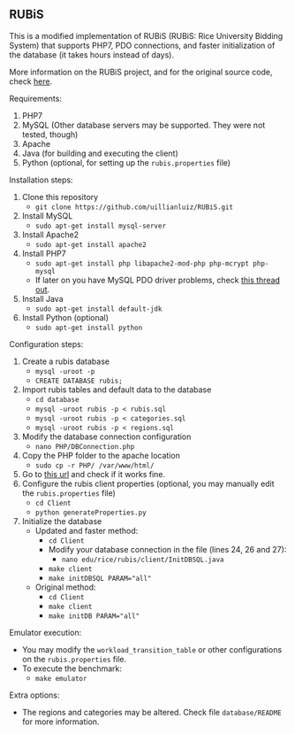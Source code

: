 ## RUBiS

This is a modified implementation of RUBiS (RUBiS: Rice University Bidding System) that supports PHP7, PDO connections, and faster initialization of the database (it takes hours instead of days).

More information on the RUBiS project, and for the original source code, check [here](http://rubis.ow2.org/).

Requirements:

1. PHP7
2. MySQL (Other database servers may be supported. They were not tested, though)
3. Apache
4. Java (for building and executing the client)
5. Python (optional, for setting up the `rubis.properties` file)

Installation steps:

1. Clone this repository
    * `git clone https://github.com/uillianluiz/RUBiS.git`
2. Install MySQL
    * `sudo apt-get install mysql-server`
3. Install Apache2
    * `sudo apt-get install apache2`
3. Install PHP7
    * `sudo apt-get install php libapache2-mod-php php-mcrypt php-mysql`
    * If later on you have MySQL PDO driver problems, check [this thread out](https://stackoverflow.com/a/42929132).
4. Install Java
    * `sudo apt-get install default-jdk`
5. Install Python (optional)
    * `sudo apt-get install python`

Configuration steps:

1. Create a rubis database
    * `mysql -uroot -p`
    * `CREATE DATABASE rubis;`
2. Import rubis tables and default data to the database
    * `cd database`
    * `mysql -uroot rubis -p < rubis.sql`
    * `mysql -uroot rubis -p < categories.sql`
    * `mysql -uroot rubis -p < regions.sql`
4. Modify the database connection configuration
    * `nano PHP/DBConnection.php`
5. Copy the PHP folder to the apache location
    * `sudo cp -r PHP/ /var/www/html/`
6. Go to [this url](http://localhost/PHP/BrowseCategories.php) and check if it works fine.
6. Configure the rubis client properties (optional, you may manually edit the `rubis.properties` file)
    * `cd Client`
    * `python generateProperties.py`
7. Initialize the database
    * Updated and faster method:
        * `cd Client`
        * Modify your database connection in the file (lines 24, 26 and 27):
          * `nano edu/rice/rubis/client/InitDBSQL.java`
        * `make client`
        * `make initDBSQL PARAM="all"`
    * Original method:
        * `cd Client`
        * `make client`
        * `make initDB PARAM="all"`

Emulator execution:

* You may modify the `workload_transition_table` or other configurations on the `rubis.properties` file.
* To execute the benchmark:
    * `make emulator`

Extra options:

* The regions and categories may be altered. Check file `database/README` for more information.
